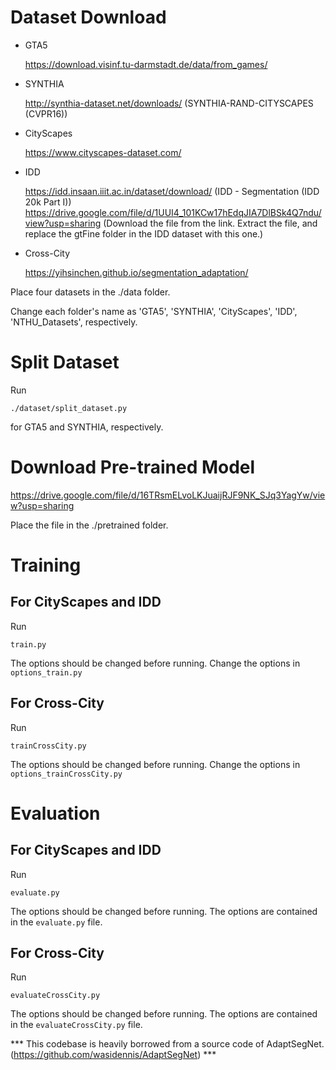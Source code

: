  
    
# Dataset Download

- GTA5

  https://download.visinf.tu-darmstadt.de/data/from_games/

- SYNTHIA

  http://synthia-dataset.net/downloads/
  (SYNTHIA-RAND-CITYSCAPES (CVPR16))

- CityScapes

  https://www.cityscapes-dataset.com/

- IDD

  https://idd.insaan.iiit.ac.in/dataset/download/
  (IDD - Segmentation (IDD 20k Part I))
  https://drive.google.com/file/d/1UUI4_101KCw17hEdqJIA7DlBSk4Q7ndu/view?usp=sharing
  (Download the file from the link. Extract the file, and replace the gtFine folder in the IDD dataset with this one.)

- Cross-City

  https://yihsinchen.github.io/segmentation_adaptation/

Place four datasets in the ./data folder.

Change each folder's name as 'GTA5', 'SYNTHIA', 'CityScapes', 'IDD', 'NTHU_Datasets', respectively.


# Split Dataset

Run
```
./dataset/split_dataset.py
```
for GTA5 and SYNTHIA, respectively.


# Download Pre-trained Model

https://drive.google.com/file/d/16TRsmELvoLKJuaijRJF9NK_SJq3YagYw/view?usp=sharing

Place the file in the ./pretrained folder.


# Training

## For CityScapes and IDD
  Run 
  ```
  train.py
  ```
  The options should be changed before running.
  Change the options in ```options_train.py```

## For Cross-City
  Run 
  ```
  trainCrossCity.py
  ```
  The options should be changed before running.
  Change the options in ```options_trainCrossCity.py```


# Evaluation

## For CityScapes and IDD
  Run 
  ```
  evaluate.py
  ```
  The options should be changed before running.
  The options are contained in the ```evaluate.py``` file.


## For Cross-City
  Run 
  ```
  evaluateCrossCity.py
  ```
  The options should be changed before running.
  The options are contained in the ```evaluateCrossCity.py``` file.

*** This codebase is heavily borrowed from a source code of AdaptSegNet. (https://github.com/wasidennis/AdaptSegNet) ***
